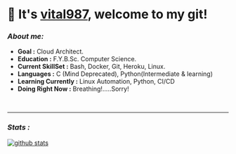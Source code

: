 # :wave: It's [vital987](https://github.com/vital987), welcome to my git!
### ___About me:___
* **Goal :** Cloud Architect.
* **Education :** F.Y.B.Sc. Computer Science.
* **Current SkillSet :** Bash, Docker, Git, Heroku, Linux.
* **Languages :** C (Mind Deprecated), Python(Intermediate & learning)
* **Learning Currently :** Linux Automation, Python, CI/CD
* **Doing Right Now :** Breathing!.....Sorry!
<br>

---

### ___Stats :___
[![github stats](https://github-readme-stats.vercel.app/api?username=vital987&count_private=true&theme=github_dark&icon_color=ec362f&show_icons=true)](https://github.com/vital987)

